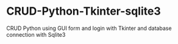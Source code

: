 # CRUD-Python-Tkinter-sqlite3
CRUD Python using GUI form and login with Tkinter and database connection with Sqlite3 
